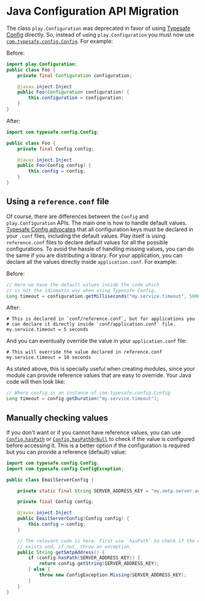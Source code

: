 <!--- Copyright (C) 2009-2017 Lightbend Inc. <https://www.lightbend.com> -->

# Java Configuration API Migration

The class `play.Configuration` was deprecated in favor of using [Typesafe Config](https://github.com/typesafehub/config) directly. So, instead of using `play.Configuration` you must now use [`com.typesafe.config.Config`](https://typesafehub.github.io/config/latest/api/com/typesafe/config/Config.html). For example:

Before:
```java
import play.Configuration;
public class Foo {
    private final Configuration configuration;

    @javax.inject.Inject
    public Foo(Configuration configuration) {
        this.configuration = configuration;
    }
}
```

After:
```java
import com.typesafe.config.Config;

public class Foo {
    private final Config config;

    @javax.inject.Inject
    public Foo(Config config) {
        this.config = config;
    }
}
```

## Using a `reference.conf` file

Of course, there are differences between the `Config` and `play.Configuration` APIs. The main one is how to handle default values. [Typesafe Config advocates](https://github.com/typesafehub/config/tree/v1.3.1#how-to-handle-defaults) that all configuration keys must be declared in your `.conf` files, including the default values. Play itself is using `reference.conf` files to declare default values for all the possible configurations. To avoid the hassle of handling missing values, you can do the same if you are distributing a library. For your application, you can declare all the values directly inside `application.conf`. For example:

Before:
```java
// Here we have the default values inside the code which
// is not the idiomatic way when using Typesafe Config.
Long timeout = configuration.getMilliseconds("my.service.timeout", 5000); // 5 seconds
```

After:
```
# This is declared in `conf/reference.conf`, but for applications you 
# can declare it directly inside `conf/application.conf` file.
my.service.timeout = 5 seconds
```

And you can eventually override the value in your `application.conf` file:

```
# This will override the value declared in reference.conf
my.service.timeout = 10 seconds
```

As stated above, this is specially useful when creating modules, since your module can provide reference values that are easy to override. Your Java code will then look like:

```java
// Where config is an instance of com.typesafe.config.Config
Long timeout = config.getDuration("my.service.timeout");
```

## Manually checking values

If you don't want or if you cannot have reference values, you can use [`Config.hasPath`](https://typesafehub.github.io/config/latest/api/com/typesafe/config/Config.html#hasPath-java.lang.String-) or [`Config.hasPathOrNull`](https://typesafehub.github.io/config/latest/api/com/typesafe/config/Config.html#hasPathOrNull-java.lang.String-) to check if the value is configured before accessing it. This is a better option if the configuration is required but you can provide a reference (default) value:

```java
import com.typesafe.config.Config;
import com.typesafe.config.ConfigException;

public class EmailServerConfig {

    private static final String SERVER_ADDRESS_KEY = "my.smtp.server.address";

    private final Config config;

    @javax.inject.Inject
    public EmailServerConfig(Config config) {
        this.config = config;
    }

    // The relevant code is here. First use `hasPath` to check if the configuration
    // exists and, if not, throw an exception.
    public String getSmtpAddress() {
        if (config.hasPath(SERVER_ADDRESS_KEY)) {
            return config.getString(SERVER_ADDRESS_KEY);
        } else {
            throw new ConfigException.Missing(SERVER_ADDRESS_KEY);
        }
    }
}
```